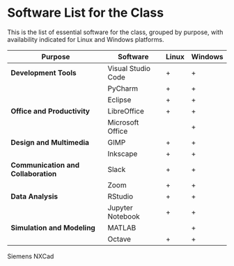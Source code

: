 # Software List for the Class

This is the list of essential software for the class, grouped by purpose, with availability indicated for Linux and Windows platforms.

| Purpose                       | Software             | Linux | Windows |
|-------------------------------|----------------------|-------|---------|
| **Development Tools**         | Visual Studio Code   |   +   |    +    |
|                               | PyCharm              |   +   |    +    |
|                               | Eclipse              |   +   |    +    |
| **Office and Productivity**   | LibreOffice          |   +   |    +    |
|                               | Microsoft Office     |       |    +    |
| **Design and Multimedia**     | GIMP                 |   +   |    +    |
|                               | Inkscape             |   +   |    +    |
| **Communication and Collaboration** | Slack          |   +   |    +    |
|                               | Zoom                 |   +   |    +    |
| **Data Analysis**             | RStudio              |   +   |    +    |
|                               | Jupyter Notebook     |   +   |    +    |
| **Simulation and Modeling**   | MATLAB               |       |    +    |
|                               | Octave               |   +   |    +    |

Siemens NXCad

